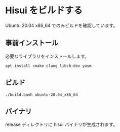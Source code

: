 # Hisui をビルドする

Ubuntu 20.04 x86_64 でのみビルドを確認しています。

## 事前インストール

必要なライブラリをインストールします。

```
apt install cmake clang libc6-dev yasm
```

## ビルド


```
./build.bash ubuntu-20.04_x86_64
```

## バイナリ

release ディレクトリに hisui バイナリが生成されます。
